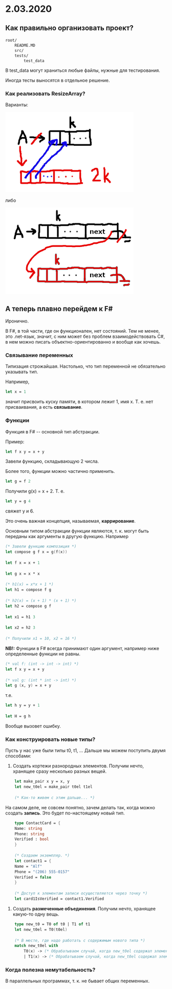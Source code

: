 # 2.03.2020

## Как правильно организовать проект?

```
root/
	README.MD
	src/
	tests/
		test_data
```

В test_data могут храниться любые файлы, нужные для тестирования.

Иногда тесты выносятся в отдельное решение.

### Как реализовать ResizeArray?

Варианты:

![resize_array1](./02032020/resize_array1.png "Вариант I")

либо

![resize_array2](./02032020/resize_array2.png "Вариант II")

## А теперь плавно перейдем к F#

Иронично.

В F#, в той части, где он функционален, нет состояний. Тем не менее, это .net-язык, значит, с ним может без проблем взаимодействовать C#, в нем можно писать объектно-ориентированно и вообще как хочешь.

### Связывание переменных

Типизация строжайшая. Настолько, что тип переменной не обязательно указывать тип.

Например,
```fsharp
let x = 1
```
значит присвоить куску памяти, в котором лежит 1, имя x. Т. е. нет присваивания, а есть **связывание**.

### Функции

Функция в F# -- основной тип абстракции.

Пример:
```fsharp
let f x y = x + y
```
Завели функцию, складывающую 2 числа.

Более того, функции можно частично применить.
```fsharp
let g = f 2
```
Получили g(x) = x + 2. Т. е.
```fsharp
let y = g 4
```
свяжет y и 6.

Это очень важная концепция, называемая, **каррирование**.

Основным типом абстракции функции являются, т. к. могут быть переданы как аргументы в другую функцию. Например
```fsharp
(* Завели функцию композиция *)
let compose g f x = g(f(x))

let f x = x + 1

let g x = x * x

(* h1(x) = x*x + 1 *)
let h1 = compose f g

(* h2(x) = (x + 1) * (x + 1) *)
let h2 = compose g f

let x1 = h1 3

let x2 = h2 3

(* Получили x1 = 10, x2 = 16 *)
```

**NB!:** Функции в F# всегда принимают один аргумент, например ниже определенные функции не равны.
```fsharp
(* val f: (int -> int -> int) *)
let f x y = x + y

(* val g: (int * int -> int) *)
let g (x, y) = x + y
```
т.е.
```fsharp
let h y = y + 1

let H = g h
```
Вообще вызовет ошибку.

### Как конструировать новые типы?

Пусть у нас уже были типы t0, t1, ... Дальше мы можем поступить двумя способами:

1. Создать кортежи разнородных элементов. Получим нечто, хранящее сразу несколько разных вещей.
```fsharp
	let make_pair x y = x, y
	let new_t0el = make_pair t0el t1el
	
	(* Как-то живем с этим дальше... *)
```
На самом деле, не совсем понятно, зачем делать так, когда можно создать **запись**. Это будет по-настоящему новый тип.
```fsharp
	type ContactCard = {
    Name: string
    Phone: string
    Verified : bool
    }
	
	(* Создаем экземпляр. *)
	let contact1 = {
	Name = "Alf"
	Phone = "(206) 555-0157"
	Verified = false
	}
	
	(* Доступ к элементам записи осуществляется через точку *)
	let card1IsVerified = contact1.Verified
```
1. Создать **размеченные объединения**. Получим нечто, хранящее какую-то одну вещь.
```fsharp
	type new_t0 = T0 of t0 | T1 of t1
	let new_t0el = T0(t0el)
	
	(* В месте, где надо работать с содержимым нового типа *)
	match new_t0el with
		T0(x) -> (* Обрабатываем случай, когда new_t0el содержал элемент типа t0. *)
		| T1(x) -> (* Обрабатываем случай, когда new_t0el содержал элемент типа t1. *)
```

### Когда полезна немутабельность?

В параллельных программах, т. к. не бывает общих переменных.